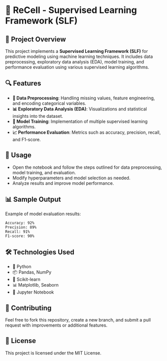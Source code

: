 # 🚀 ReCell - Supervised Learning Framework (SLF)

## 📌 Project Overview
This project implements a **Supervised Learning Framework (SLF)** for predictive modeling using machine learning techniques. It includes data preprocessing, exploratory data analysis (EDA), model training, and performance evaluation using various supervised learning algorithms.

## 🔍 Features
- **🧹 Data Preprocessing**: Handling missing values, feature engineering, and encoding categorical variables.
- **📊 Exploratory Data Analysis (EDA)**: Visualizations and statistical insights into the dataset.
- **🤖 Model Training**: Implementation of multiple supervised learning algorithms.
- **📈 Performance Evaluation**: Metrics such as accuracy, precision, recall, and F1-score.

## 🚀 Usage
- Open the notebook and follow the steps outlined for data preprocessing, model training, and evaluation.
- Modify hyperparameters and model selection as needed.
- Analyze results and improve model performance.

## 📊 Sample Output
Example of model evaluation results:
```
Accuracy: 92%
Precision: 89%
Recall: 91%
F1-score: 90%
```

## 🛠 Technologies Used
- 🐍 Python
- 📦 Pandas, NumPy
- 🤖 Scikit-learn
- 📊 Matplotlib, Seaborn
- 📓 Jupyter Notebook

## 🤝 Contributing
Feel free to fork this repository, create a new branch, and submit a pull request with improvements or additional features.

## 📜 License
This project is licensed under the MIT License.
